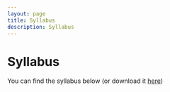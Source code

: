 ```yaml
---
layout: page
title: Syllabus
description: Syllabus
---
```


# Syllabus

You can find the syllabus below (or download it [here](assets/ps1599_syllabus.pdf))

<object data="../assets/ps1599_syllabus.pdf" width="80%" height="1000" type='application/pdf'></object>


